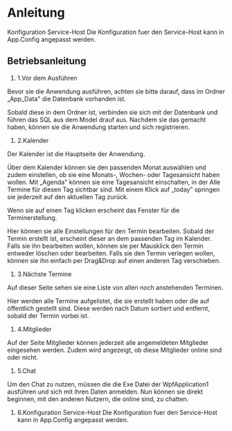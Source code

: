 # Anleitung

Konfiguration Service-Host
Die Konfiguration fuer den Service-Host kann in App.Config angepasst werden.




## Betriebsanleitung

1. 1.Vor dem Ausführen

Bevor sie die Anwendung ausführen, achten sie bitte darauf, dass im Ordner „App\_Data&quot; die Datenbank vorhanden ist.


Sobald diese in dem Ordner ist, verbinden sie sich mit der Datenbank und führen das SQL aus dem Model drauf aus. Nachdem sie das gemacht haben, können sie die Anwendung starten und sich registrieren.

1. 2.Kalender

Der Kalender ist die Hauptseite der Anwendung. 

Über dem Kalender können sie den passenden Monat auswählen und zudem einstellen, ob sie eine Monats-, Wochen- oder Tagesansicht haben wollen. Mit „Agenda&quot; können sie eine Tagesansicht einschalten, in der Alle Termine für diesen Tag sichtbar sind. Mit einem Klick auf „today&quot; springen sie jederzeit auf den aktuellen Tag zurück.

Wenn sie auf einen Tag klicken erscheint das Fenster für die Terminerstellung.

Hier können sie alle Einstellungen für den Termin bearbeiten. Sobald der Termin erstellt ist, erscheint dieser an dem passenden Tag im Kalender. Falls sie ihn bearbeiten wollen, können sie per Mausklick den Termin entweder löschen oder bearbeiten. Falls sie den Termin verlegen wollen, können sie ihn einfach per Drag&amp;Drop auf einen anderen Tag verschieben.


1. 3.Nächste Termine

Auf dieser Seite sehen sie eine Liste von allen noch anstehenden Terminen. 

Hier werden alle Termine aufgelistet, die sie erstellt haben oder die auf öffentlich gestellt sind. Diese werden nach Datum sortiert und entfernt, sobald der Termin vorbei ist.

1. 4.Mitglieder

Auf der Seite Mitglieder können jederzeit alle angemeldeten Mitglieder eingesehen werden. Zudem wird angezeigt, ob diese Mitglieder online sind oder nicht.

1. 5.Chat

Um den Chat zu nutzen, müssen die die Exe Datei der WpfApplication1 ausführen und sich mit ihren Daten anmelden. Nun können sie direkt beginnen, mit den anderen Nutzern, die online sind, zu chatten.

1. 6.Konfiguration Service-Host
Die Konfiguration fuer den Service-Host kann in App.Config angepasst werden.


